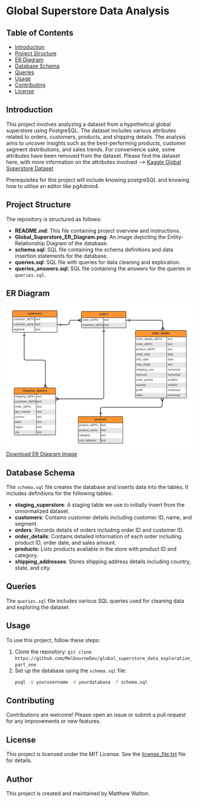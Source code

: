 # Global Superstore Data Analysis

## Table of Contents
- [Introduction](#introduction)
- [Project Structure](#project-structure)
- [ER Diagram](#er-diagram)
- [Database Schema](#database-schema)
- [Queries](#queries)
- [Usage](#usage)
- [Contributing](#contributing)
- [License](#license)

## Introduction
This project involves analyzing a dataset from a hypothetical global superstore using PostgreSQL. The dataset includes various attributes related to orders, customers, products, and shipping details. The analysis aims to uncover insights such as the best-performing products, customer segment distributions, and sales trends. For convenience sake, some attributes have been removed from the dataset. 
Please find the dataset here, with more information on the attributes involved --> [Kaggle Global Superstore Dataset](https://www.kaggle.com/datasets/fatihilhan/global-superstore-dataset)

Prerequisites for this project will include knowing postgreSQL and knowing how to utilise an editor like pgAdmin4.

## Project Structure
The repository is structured as follows:
- **README.md**: This file containing project overview and instructions.
- **Global_Superstore_ER_Diagram.png**: An image depicting the Entity-Relationship Diagram of the database.
- **schema.sql**: SQL file containing the schema definitions and data insertion statements for the database.
- **queries.sql**: SQL file with queries for data cleaning and exploration.
- **queries_answers.sql**: SQL file containing the answers for the queries in `queries.sql`.

## ER Diagram
![ER Diagram](Global_Superstore_ER_Diagram.png)
[Download ER Diagram Image](Global_Superstore_ER_Diagram.png)

## Database Schema
The `schema.sql` file creates the database and inserts data into the tables. It includes definitions for the following tables:
- **staging_superstore**: A staging table we use to initially insert from the unnormalized dataset.
- **customers**: Contains customer details including customer ID, name, and segment.
- **orders**: Records details of orders including order ID and customer ID.
- **order_details**: Contains detailed information of each order including product ID, order date, and sales amount.
- **products**: Lists products available in the store with product ID and category.
- **shipping_addresses**: Stores shipping address details including country, state, and city.

## Queries
The `queries.sql` file includes various SQL queries used for cleaning data and exploring the dataset. 

## Usage
To use this project, follow these steps:
1. Clone the repository: `git clone https://github.com/MelbourneDev/global_superstore_data_exploration_part_one`
2. Set up the database using the `schema.sql` file:
   ```bash
   psql -U yourusername -d yourdatabase -f schema.sql

## Contributing
Contributions are welcome! Please open an issue or submit a pull request for any improvements or new features.

## License
This project is licensed under the MIT License. See the [license_file.txt](license_file.txt) file for details.

## Author
This project is created and maintained by Matthew Walton.





